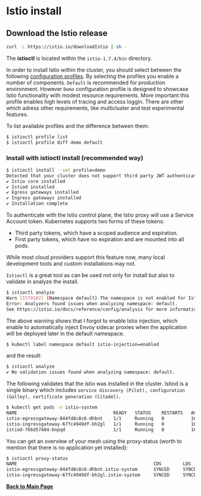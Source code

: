# Istio install

## Download the Istio release

```bash
curl -L https://istio.io/downloadIstio | sh -
```

The **istioctl** is located within the `istio-1.7.4/bin` directory.

In order to install Istio within the cluster, you should select between the following [configuration profiles](https://istio.io/latest/docs/setup/additional-setup/config-profiles/). By selecting the profiles you enable a number of components. `Default` is recommended for production environment. However `Demo` configuration profile is designed to showcase Istio functionality with modest resource requirements. More important this profile enables high levels of tracing and access loggin. There are other which adress other requirements, like multicluster and test experimental features.

To list available profiles and the difference between them:

```bash
$ istioctl profile list
$ istioctl profile diff demo default
```

### Install with istioctl install (recommended way)

```bash
$ istioctl install --set profile=demo
Detected that your cluster does not support third party JWT authentication. Falling back to less secure first party JWT.
✔ Istio core installed
✔ Istiod installed
✔ Egress gateways installed
✔ Ingress gateways installed
✔ Installation complete
```

To authenticate with the Istio control plane, the Istio proxy will use a Service Account token. Kubernetes supports two forms of these tokens:

* Third party tokens, which have a scoped audience and expiration.
* First party tokens, which have no expiration and are mounted into all pods.

While most cloud providers support this feature now, many local development tools and custom installations may not.


`Istioctl` is a great tool as can be used not only for install but also to validate in analyze the install.

```bash
$ istioctl analyze
Warn [IST0102] (Namespace default) The namespace is not enabled for Istio injection. Run 'kubectl label namespace default istio-injection=enabled' to enable it, or 'kubectl label namespace default istio-injection=disabled' to explicitly mark it as not needing injection
Error: Analyzers found issues when analyzing namespace: default.
See https://istio.io/docs/reference/config/analysis for more information about causes and resolutions.
```

The above warning shows that I forgot to enable Istio injection, which enable to automatically inject Envoy sidecar proxies when the application will be deployed later in the default namespace.

```bash
$ kubectl label namespace default istio-injection=enabled
```

and the result:

```bash
$ istioctl analyze
✔ No validation issues found when analyzing namespace: default.
```

The following validates that the istio was installed in the cluster. Istiod is a single binary which includes `service discovery (Pilot), configuration (Galley), certificate generation (Citadel)`.

```bash
$ kubectl get pods -n istio-system
NAME                                    READY   STATUS    RESTARTS   AGE
istio-egressgateway-844fd8c8c6-dhbnt    1/1     Running   0          163m
istio-ingressgateway-67fc4949df-bh2gl   1/1     Running   0          163m
istiod-766d57484-bnpqd                  1/1     Running   0          163m
```

You can get an overview of your mesh using the proxy-status (worth to mention that there is no application yet installed):

```bash
$ istioctl proxy-status
NAME                                                   CDS        LDS        EDS        RDS          ISTIOD                     VERSION
istio-egressgateway-844fd8c8c6-dhbnt.istio-system      SYNCED     SYNCED     SYNCED     NOT SENT     istiod-766d57484-bnpqd     1.7.4
istio-ingressgateway-67fc4949df-bh2gl.istio-system     SYNCED     SYNCED     SYNCED     NOT SENT     istiod-766d57484-bnpqd     1.7.4
```

**[Back to Main Page](../README.md)**
